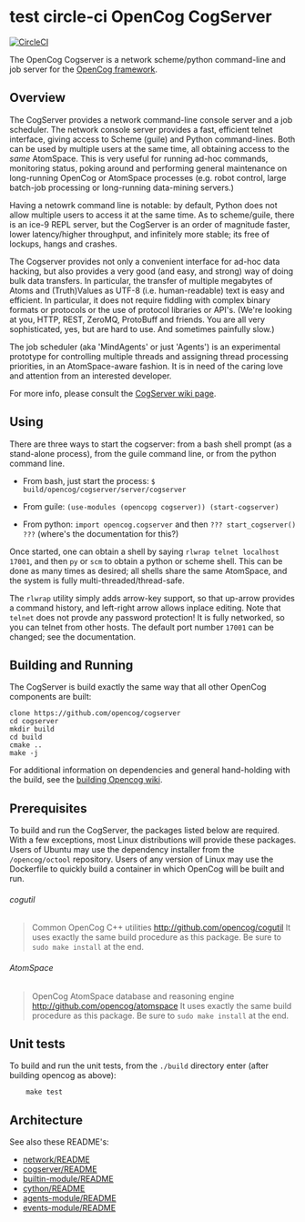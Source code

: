 test circle-ci OpenCog CogServer
=================

[![CircleCI](https://circleci.com/gh/opencog/cogserver.svg?style=svg)](https://circleci.com/gh/opencog/cogserver)

The OpenCog Cogserver is a network scheme/python command-line
and job server for the [OpenCog framework](https://opencog.org).

Overview
--------
The CogServer provides a network command-line console server and
a job scheduler.  The network console server provides a fast,
efficient telnet interface, giving access to Scheme (guile) and
Python command-lines.  Both can be used by multiple users at the
same time, all obtaining access to the *same* AtomSpace.  This
is very useful for running ad-hoc commands, monitoring status,
poking around and performing general maintenance on long-running
OpenCog or AtomSpace processes (e.g. robot control, large
batch-job processing or long-running data-mining servers.)

Having a netowrk command line is notable: by default, Python
does not allow multiple users to access it at the same time.
As to scheme/guile, there is an ice-9 REPL server, but the
CogServer is an order of magnitude faster, lower latency/higher
throughput, and infinitely more stable; its free of lockups,
hangs and crashes.

The Cogserver provides not only a convenient interface for ad-hoc
data hacking, but also provides a very good (and easy, and strong)
way of doing bulk data transfers. In particular, the transfer of
multiple megabytes of Atoms and (Truth)Values as UTF-8
(i.e. human-readable) text is easy and efficient. In particular,
it does not require fiddling with complex binary formats or
protocols or the use of protocol libraries or API's. (We're looking
at you, HTTP, REST, ZeroMQ, ProtoBuff and friends. You are all
very sophisticated, yes, but are hard to use. And sometimes painfully
slow.)

The job scheduler (aka 'MindAgents' or just 'Agents') is an
experimental prototype for controlling multiple threads and assigning
thread processing priorities, in an AtomSpace-aware fashion. It is in
need of the caring love and attention from an interested developer.

For more info, please consult the
[CogServer wiki page](https://wiki.opencog.org/w/CogServer).

Using
-----
There are three ways to start the cogserver: from a bash shell prompt
(as a stand-alone process), from the guile command line, or from the
python command line.

* From bash, just start the process:
  `$ build/opencog/cogserver/server/cogserver`

* From guile: `(use-modules (opencopg cogserver)) (start-cogserver)`

* From python: `import opencog.cogserver` and then
   `??? start_cogserver() ???` (where's the documentation for this?)

Once started, one can obtain a shell by saying `rlwrap telnet localhost
17001`, and then `py` or `scm` to obtain a python or scheme shell.  This
can be done as many times as desired; all shells share the same
AtomSpace, and the system is fully multi-threaded/thread-safe.

The `rlwrap` utility simply adds arrow-key support, so that up-arrow
provides a command history, and left-right arrow allows inplace editing.
Note that `telnet` does not provde any password protection!  It is
fully networked, so you can telnet from other hosts. The default port
number `17001` can be changed; see the documentation.

Building and Running
--------------------
The CogServer is build exactly the same way that all other OpenCog
components are built:
```
clone https://github.com/opencog/cogserver
cd cogserver
mkdir build
cd build
cmake ..
make -j
```
For additional information on dependencies and general hand-holding
with the build, see the [building Opencog
wiki](http://wiki.opencog.org/wikihome/index.php/Building_OpenCog).

Prerequisites
-------------
To build and run the CogServer, the packages listed below are required.
With a few exceptions, most Linux distributions will provide these
packages. Users of Ubuntu may use the dependency installer from the
`/opencog/octool` repository.  Users of any version of Linux may
use the Dockerfile to quickly build a container in which OpenCog will
be built and run.

###### cogutil
> Common OpenCog C++ utilities
> http://github.com/opencog/cogutil
> It uses exactly the same build procedure as this package. Be sure
  to `sudo make install` at the end.

###### AtomSpace
> OpenCog AtomSpace database and reasoning engine
> http://github.com/opencog/atomspace
> It uses exactly the same build procedure as this package. Be sure
  to `sudo make install` at the end.

Unit tests
----------
To build and run the unit tests, from the `./build` directory enter
(after building opencog as above):
```
    make test
```

Architecture
------------
See also these README's:

* [network/README](opencog/network/README.md)
* [cogserver/README](opencog/cogserver/server/README.md)
* [builtin-module/README](opencog/cogserver/modules/commands/README.md)
* [cython/README](opencog/cython/README.md)
* [agents-module/README](opencog/cogserver/modules/agents/README.md)
* [events-module/README](opencog/cogserver/modules/events/README.md)
